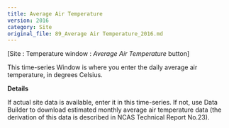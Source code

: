 ```yaml
---
title: Average Air Temperature
version: 2016
category: Site
original_file: 89_Average Air Temperature_2016.md
---
```


[Site : Temperature window : *Average Air
Temperature* button]

This time-series Window is where you
enter the daily average air temperature, in degrees Celsius.

**Details**

If actual site data is available, enter it in this time-series. If not,
use Data Builder to download estimated monthly
average air temperature data (the derivation of this data is described
in NCAS Technical Report
No.23).